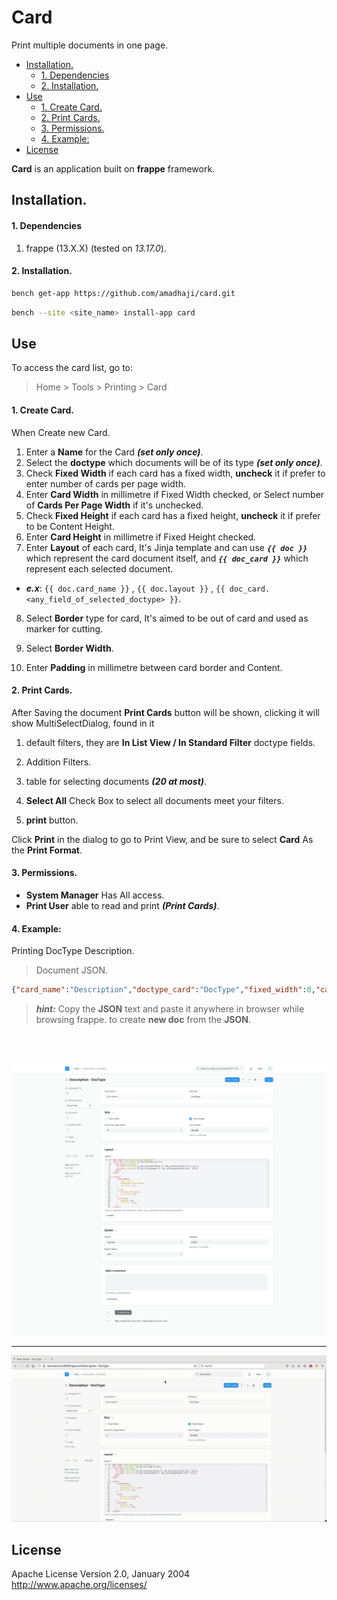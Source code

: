 # Card

Print multiple documents in one page.

- [Installation.](#installation)
  - [1. Dependencies](#1-dependencies)
  - [2. Installation.](#2-installation)
- [Use](#use)
  - [1. Create Card.](#1-create-card)
  - [2. Print Cards.](#2-print-cards)
  - [3. Permissions.](#3-permissions)
  - [4. Example:](#4-example)
- [License](#license)


**Card** is an application built on **frappe** framework.

## Installation.
#### 1. Dependencies
1. frappe (13.X.X) (tested on _13.17.0_).

#### 2. Installation.

  ```sh
  bench get-app https://github.com/amadhaji/card.git
  ```

  ```sh
  bench --site <site_name> install-app card
  ```


## Use
To access the card list, go to:

> Home > Tools > Printing > Card

#### 1. Create Card.
When Create new Card.
1. Enter a **Name** for the Card **_(set only once)_**.
2. Select the **doctype** which documents will be of its type **_(set only once)_**.
3. Check **Fixed Width** if each card has a fixed width, **uncheck** it if prefer to enter number of cards per page width.
4. Enter **Card Width** in millimetre if Fixed Width checked, or Select number of **Cards Per Page Width** if it's unchecked.
5. Check **Fixed Height** if each card has a fixed height, **uncheck** it if  prefer to be Content Height.
6. Enter **Card Height** in millimetre if Fixed Height checked.
7. Enter **Layout** of each card, It's Jinja template and can use **_`{{ doc }}`_** which represent the card document itself, and **_`{{ doc_card }}`_** which represent each selected document.
  * **_e.x_**: `{{ doc.card_name }}` , `{{ doc.layout }}` , `{{ doc_card.<any_field_of_selected_doctype> }}`.
8. Select **Border** type for card, It's aimed to be out of card and used as marker for cutting.
9. Select **Border Width**.

10. Enter **Padding** in millimetre between card border and Content.


#### 2. Print Cards.
After Saving the document **Print Cards** button will be shown, clicking it will show MultiSelectDialog, found in it
1. default filters, they are **In List View / In Standard Filter** doctype fields.
2. Addition Filters.

3. table for selecting documents **_(20 at most)_**.
4. **Select All** Check Box to select all documents meet your filters.
5. **print** button.

Click **Print** in the dialog to go to Print View, and be sure to select **Card** As the **Print Format**.

#### 3. Permissions.
* **System Manager** Has All access.
* **Print User** able to read and print **_(Print Cards)_**.


#### 4. Example:
Printing DocType Description.
> Document JSON. 

```json
{"card_name":"Description","doctype_card":"DocType","fixed_width":0,"card_width":0,"cards_per_page_width":"2","fixed_height":1,"card_height":30,"layout":"<div class=\"card text-white bg-secondary\">\n<div class=\"card-header\">{{ doc_card.name }}</div>\n  <div class=\"card-body\">\n    <p class=\"card-text\">{{ doc_card.description if  doc_card.description else \"\"}}</p>\n    <p class=\"card-text\">{{ doc_card.document if  doc_card.documentation else \"\"}}</p>\n  </div>\n</div>\n\n<style>\n    .card-header{\n        color: #fff;\n        background-color: #888;\n        font-size: 14pt;\n    }\n    .card{\n        border: solid #888;\n        min-height:100%;\n    }\n    .card-text{\n        padding: 1mm;\n        font-size: 10pt;\n    }\n</style>","border":"dashed","padding":2,"border_width":"thin","doctype":"Card"}
```

> **_hint:_**
> Copy the **JSON** text and paste it anywhere in browser while browsing frappe.
> to create **new doc** from the **JSON**.
>

<br/><br/>

![description_doctype.png](docs/img/description_doctype.png)

**************************

![print_description_docType](docs/img/print_description_doctype.gif)

## License

Apache License
Version 2.0, January 2004
http://www.apache.org/licenses/
